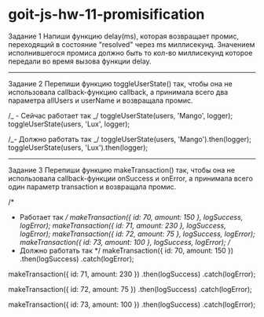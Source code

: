 # goit-js-hw-11-promisification

Задание 1 Напиши функцию delay(ms), которая возвращает промис, переходящий в
состояние "resolved" через ms миллисекунд. Значением исполнившегося промиса
должно быть то кол-во миллисекунд которое передали во время вызова функции
delay.

---

Задание 2 Перепиши функцию toggleUserState() так, чтобы она не использовала
callback-функцию callback, а принимала всего два параметра allUsers и userName и
возвращала промис.

/_ - Сейчас работает так _/ toggleUserState(users, 'Mango', logger);
toggleUserState(users, 'Lux', logger);

/_- Должно работать так _/ toggleUserState(users, 'Mango').then(logger);
toggleUserState(users, 'Lux').then(logger);

---

Задание 3 Перепиши функцию makeTransaction() так, чтобы она не использовала
callback-функции onSuccess и onError, а принимала всего один параметр
transaction и возвращала промис.

/\*

- Работает так _/ makeTransaction({ id: 70, amount: 150 }, logSuccess,
  logError); makeTransaction({ id: 71, amount: 230 }, logSuccess, logError);
  makeTransaction({ id: 72, amount: 75 }, logSuccess, logError);
  makeTransaction({ id: 73, amount: 100 }, logSuccess, logError); /_
- Должно работать так \*/ makeTransaction({ id: 70, amount: 150 })
  .then(logSuccess) .catch(logError);

makeTransaction({ id: 71, amount: 230 }) .then(logSuccess) .catch(logError);

makeTransaction({ id: 72, amount: 75 }) .then(logSuccess) .catch(logError);

makeTransaction({ id: 73, amount: 100 }) .then(logSuccess) .catch(logError);
